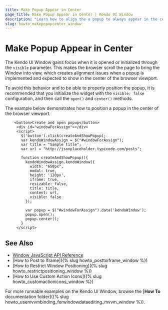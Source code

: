 ```yaml
---
title: Make Popup Appear in Center
page_title: Make Popup Appear in Center | Kendo UI Window
description: "Learn how to align the a popup to always appear in the center of a Kendo UI Window."
slug: howto_makepopupcenter_window
---
```


# Make Popup Appear in Center

The Kendo UI Window gains focus when it is opened or initialized through the `visible` parameter. This makes the browser scroll the page to bring the Window into view, which creates alignment issues when a popup is implemented and expected to show in the center of the browser viewport.

To avoid this behavior and to be able to properly position the popup, it is recommended that you initialize the widget with the `visible: false` configuration, and then call the `open()` and `center()` methods.

The example below demonstrates how to position a popup in the center of the browser viewport.



```dojo
    <button>Create and open popup</button>
     <div id="windowForAssign"></div>
     <script>
       $('button').click(createAndShowPopup);
       var kendoWindowAssign = $("#windowForAssign");
       var title = "Sample title";
       var url = "http://jsonplaceholder.typicode.com/posts";

       function createAndShowPopup(){
         kendoWindowAssign.kendoWindow({
           width: "650px",
           modal: true,
           height: '120px',
           iframe: true,
           resizable: false,
           title: title,
           content: url,
           visible: false
         });

         var popup = $("#windowForAssign").data('kendoWindow');
         popup.open();
         popup.center();
       }
     </script>
```

## See Also

* [Window JavaScript API Reference](/api/javascript/ui/window)
* [How to Post to Iframe]({% slug howto_posttoiframe_window %})
* [How to Restrict Window Positioning]({% slug howto_restrictpositioning_window %})
* [How to Use Custom Action Icons]({% slug howto_customactionicons_window %})

For more runnable examples on the Kendo UI Window, browse the [**How To** documentation folder]({% slug howto_usemvvmbinding_forwindowdataediting_mvvm_window %}).
